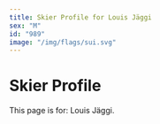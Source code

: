 ```yaml
---
title: Skier Profile for Louis Jäggi
sex: "M"
id: "989"
image: "/img/flags/sui.svg" 
---
```


# Skier Profile

This page is for: Louis Jäggi.
    